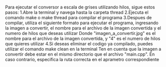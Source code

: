 Para ejecutar el conversor a escala de grises utilizando hilos, sigue estos pasos: 
1.Abre la terminal y navega hasta la carpeta thread
2.Ejecuta el comando make o make thread para compilar el programa
3.Despues de compilar, utiliza el siguiente formato para ejecutar el programa, ingresando la imagen a convertir, el nombre para el archivo de la imagen convertida y el numero de hilos que deseas utilizar
Donde "imagen_a_convertir.jpg" es el nombre para el archivo de la imagen convertida, y "4" es el numero de hilos que quieres utilizar 
4.Si deseas eliminar el codigo ya compilado, puedes utilizar el comando make clean en la terminal
Ten en cuenta que la imagen a convertir debe estar en el mismo directorio que el archivo "main.cpp". En caso contrario, especifica la ruta correcta en el aprametro correspondiente